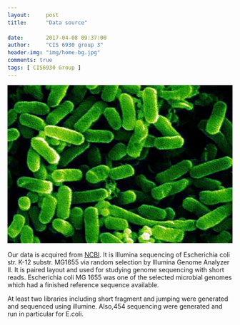 ```yaml
---
layout:     post
title:      "Data source"

date:       2017-04-08 09:37:00
author:     "CIS 6930 group 3"
header-img: "img/home-bg.jpg"
comments: true
tags: [ CIS6930 Group ]
---
```


<img src="https://github.com/cis6930/cis6930.github.io/blob/master/img/e.coli.jpg" class="img-responsive" alt="">


Our data is acquired from [NCBI](https://www.ncbi.nlm.nih.gov/sra/SRX016044[accn). It is Illumina sequencing of Escherichia coli str. K-12 substr. MG1655 via random selection by Illumina Genome Analyzer II. It is paired layout and used for studying genome sequencing with short reads. Escherichia coli MG 1655 was one of the selected microbial genomes which had a finished reference sequence available.

At least two libraries including short fragment and jumping were generated and sequenced using illumine. Also,454 sequencing were generated and run in particular for E.coli. 